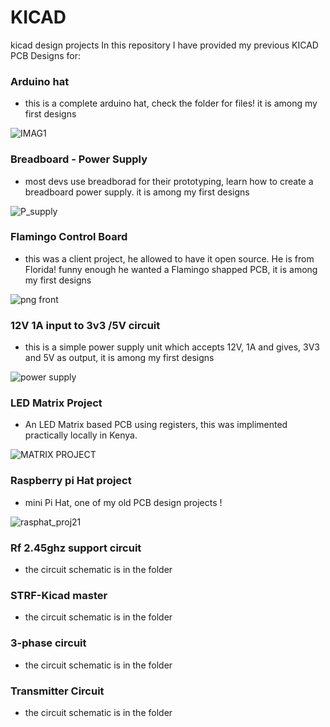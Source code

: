 # KICAD

kicad design projects
In this repository I have provided my previous KICAD PCB Designs for:
### Arduino hat
- this is a complete arduino hat, check the folder for files! it is among my first designs 

![IMAG1](https://user-images.githubusercontent.com/55284959/214671360-d630093d-420b-48d6-bd9c-6d6ddd367b7e.png)

### Breadboard - Power Supply
- most devs use breadborad for their prototyping, learn how to create a breadboard power supply. it is among my first designs 

![P_supply](https://user-images.githubusercontent.com/55284959/214672440-faa684a9-d4b6-4650-88ad-4b3075d94da9.png)
### Flamingo Control Board
- this was a client project, he allowed to have it open source. He is from Florida! funny enough he wanted a Flamingo shapped PCB, it is among my first designs 

![png front](https://user-images.githubusercontent.com/55284959/214673186-790e6761-ebb7-470a-a538-f7c466c24412.png)
### 12V 1A input to 3v3 /5V circuit 

- this is a simple power supply unit which accepts 12V, 1A and gives, 3V3 and 5V as output, it is among my first designs 

![power supply](https://user-images.githubusercontent.com/55284959/214674099-4106c773-eb49-41ad-8dd0-76c5e398f199.jpg)

### LED Matrix Project
 - An LED Matrix based PCB using registers, this was implimented practically locally in Kenya.

 ![MATRIX PROJECT](https://user-images.githubusercontent.com/55284959/214674994-d55a74b6-57f4-45b0-9a71-d7cb509f8017.png)

### Raspberry pi Hat project

- mini Pi Hat, one of my old PCB design projects !

![rasphat_proj21](https://user-images.githubusercontent.com/55284959/214675924-c1fc80a2-f506-4f5d-ba67-aadaa8a51cc5.png)

### Rf 2.45ghz support circuit
- the circuit schematic is in the folder 

### STRF-Kicad master
- the circuit schematic is in the folder
### 3-phase circuit
- the circuit schematic is in the folder
### Transmitter Circuit 
- the circuit schematic is in the folder


